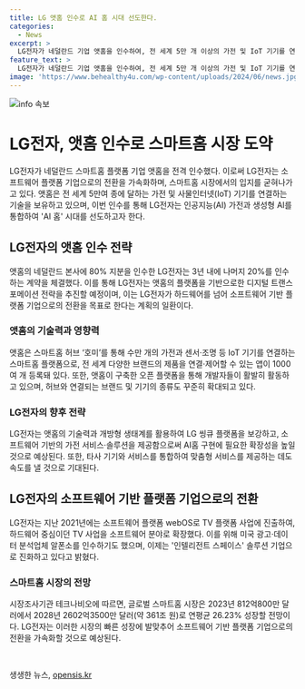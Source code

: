 ```yaml
---
title: LG 앳홈 인수로 AI 홈 시대 선도한다.
categories:
  - News
excerpt: >
  LG전자가 네덜란드 기업 앳홈을 인수하여, 전 세계 5만 개 이상의 가전 및 IoT 기기를 연결할 수 있는 스마트홈 플랫폼을 확보했다. 앳홈의 기술과 LG의 AI 기술을 통합하여 ‘AI 홈’ 시대를 주도할 계획이며, 80% 지분을 인수하고 3년 내에 나머지 20%를 인수할 예정이다. 이를 통해 LG는 스마트홈 기술을 확장하고, 소프트웨어 중심의 기업으로의 전환을 가속화하고 있다. 정확하고 효과적인 연결성을 통해 앞으로의 스마트홈 서비스와 솔루션을 제공할 것으로 전망되고 있다.
feature_text: >
  LG전자가 네덜란드 기업 앳홈을 인수하여, 전 세계 5만 개 이상의 가전 및 IoT 기기를 연결할 수 있는 스마트홈 플랫폼을 확보했다. 앳홈의 기술과 LG의 AI 기술을 통합하여 ‘AI 홈’ 시대를 주도할 계획이며, 80% 지분을 인수하고 3년 내에 나머지 20%를 인수할 예정이다. 이를 통해 LG는 스마트홈 기술을 확장하고, 소프트웨어 중심의 기업으로의 전환을 가속화하고 있다. 정확하고 효과적인 연결성을 통해 앞으로의 스마트홈 서비스와 솔루션을 제공할 것으로 전망되고 있다.
image: 'https://www.behealthy4u.com/wp-content/uploads/2024/06/news.jpg'
---
```


<p><img src="https://www.behealthy4u.com/wp-content/uploads/2024/06/news.jpg" alt="info 속보" /></p>

<h1>LG전자, 앳홈 인수로 스마트홈 시장 도약</h1>

<p data-ke-size="size16">LG전자가 네덜란드 스마트홈 플랫폼 기업 앳홈을 전격 인수했다. 이로써 LG전자는 소프트웨어 플랫폼 기업으로의 전환을 가속화하며, 스마트홈 시장에서의 입지를 굳혀나가고 있다. 앳홈은 전 세계 5만여 종에 달하는 가전 및 사물인터넷(IoT) 기기를 연결하는 기술을 보유하고 있으며, 이번 인수를 통해 LG전자는 인공지능(AI) 가전과 생성형 AI를 통합하여 'AI 홈' 시대를 선도하고자 한다.</p>

<h2>LG전자의 앳홈 인수 전략</h2>

<p data-ke-size="size16">앳홈의 네덜란드 본사에 80% 지분을 인수한 LG전자는 3년 내에 나머지 20%를 인수하는 계약을 체결했다. 이를 통해 LG전자는 앳홈의 플랫폼을 기반으로한 디지털 트랜스포메이션 전략을 추진할 예정이며, 이는 LG전자가 하드웨어를 넘어 소프트웨어 기반 플랫폼 기업으로의 전환을 목표로 한다는 계획의 일환이다.</p>

<h3>앳홈의 기술력과 영향력</h3>

<p data-ke-size="size16">앳홈은 스마트홈 허브 ‘호미’를 통해 수만 개의 가전과 센서·조명 등 IoT 기기를 연결하는 스마트홈 플랫폼으로, 전 세계 다양한 브랜드의 제품을 연결·제어할 수 있는 앱이 1000여 개 등록돼 있다. 또한, 앳홈이 구축한 오픈 플랫폼을 통해 개발자들이 활발히 활동하고 있으며, 허브와 연결되는 브랜드 및 기기의 종류도 꾸준히 확대되고 있다.</p>

<h3>LG전자의 향후 전략</h3>

<p data-ke-size="size16">LG전자는 앳홈의 기술력과 개방형 생태계를 활용하여 LG 씽큐 플랫폼을 보강하고, 소프트웨어 기반의 가전 서비스·솔루션을 제공함으로써 AI홈 구현에 필요한 확장성을 높일 것으로 예상된다. 또한, 타사 기기와 서비스를 통합하여 맞춤형 서비스를 제공하는 데도 속도를 낼 것으로 기대된다.</p>

<h2>LG전자의 소프트웨어 기반 플랫폼 기업으로의 전환</h2>

<p data-ke-size="size16">LG전자는 지난 2021년에는 소프트웨어 플랫폼 webOS로 TV 플랫폼 사업에 진출하여, 하드웨어 중심이던 TV 사업을 소프트웨어 분야로 확장했다. 이를 위해 미국 광고·데이터 분석업체 알폰소를 인수하기도 했으며, 이제는 '인텔리전트 스페이스' 솔루션 기업으로 진화하고 있다고 밝혔다.</p>

<h3>스마트홈 시장의 전망</h3>

<p data-ke-size="size16">시장조사기관 테크나비오에 따르면, 글로벌 스마트홈 시장은 2023년 812억800만 달러에서 2028년 2602억3500만 달러(약 361조 원)로 연평균 26.23% 성장할 전망이다. LG전자는 이러한 시장의 빠른 성장에 발맞추어 소프트웨어 기반 플랫폼 기업으로의 전환을 가속화할 것으로 예상된다.</p>

<p data-ke-size="size16">&nbsp;</p>
생생한 뉴스, <a href="https://opensis.kr" rel="dofollow">opensis.kr</a>


